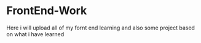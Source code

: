 # FrontEnd-Work
Here  i will upload all of my fornt end learning and also some project based on what i have learned
